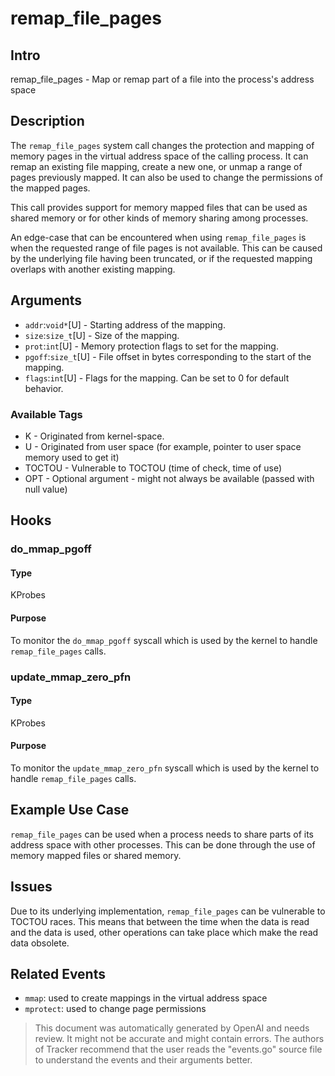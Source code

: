 
# remap_file_pages

## Intro
remap_file_pages - Map or remap part of a file into the process's address space

## Description
The `remap_file_pages` system call changes the protection and mapping of memory pages in the virtual address space of the calling process. It can remap an existing file mapping, create a new one, or unmap a range of pages previously mapped. It can also be used to change the permissions of the mapped pages. 

This call provides support for memory mapped files that can be used as shared memory or for other kinds of memory sharing among processes. 

An edge-case that can be encountered when using `remap_file_pages` is when the requested range of file pages is not available. This can be caused by the underlying file having been truncated, or if the requested mapping overlaps with another existing mapping.


## Arguments
* `addr`:`void*`[U] - Starting address of the mapping.
* `size`:`size_t`[U] - Size of the mapping.
* `prot`:`int`[U] - Memory protection flags to set for the mapping.
* `pgoff`:`size_t`[U] - File offset in bytes corresponding to the start of the mapping.
* `flags`:`int`[U] - Flags for the mapping. Can be set to 0 for default behavior. 

### Available Tags
* K - Originated from kernel-space.
* U - Originated from user space (for example, pointer to user space memory used to get it)
* TOCTOU - Vulnerable to TOCTOU (time of check, time of use)
* OPT - Optional argument - might not always be available (passed with null value)

## Hooks
### do_mmap_pgoff
#### Type
KProbes
#### Purpose
To monitor the `do_mmap_pgoff` syscall which is used by the kernel to handle `remap_file_pages` calls. 

### update_mmap_zero_pfn
#### Type
KProbes
#### Purpose
To monitor the `update_mmap_zero_pfn` syscall which is used by the kernel to handle `remap_file_pages` calls.

## Example Use Case
`remap_file_pages` can be used when a process needs to share parts of its address space with other processes. This can be done through the use of memory mapped files or shared memory.

## Issues
Due to its underlying implementation, `remap_file_pages` can be vulnerable to TOCTOU races. This means that between the time when the data is read and the data is used, other operations can take place which make the read data obsolete.

## Related Events
* `mmap`: used to create mappings in the virtual address space
* `mprotect`: used to change page permissions

> This document was automatically generated by OpenAI and needs review. It might
> not be accurate and might contain errors. The authors of Tracker recommend that
> the user reads the "events.go" source file to understand the events and their
> arguments better.
